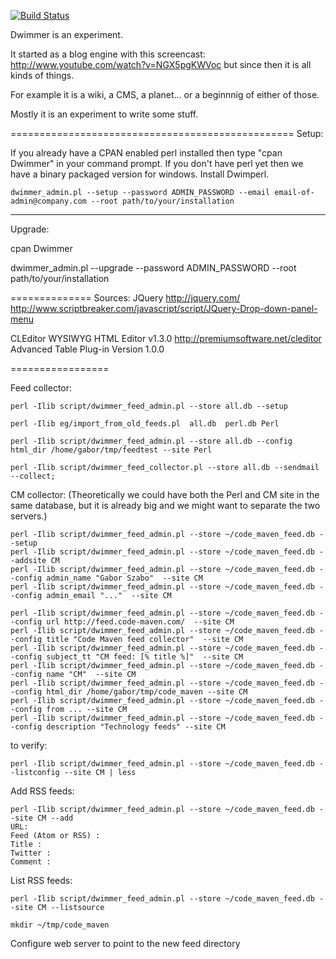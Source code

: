 
[![Build Status](https://travis-ci.org/szabgab/dwimmer.png)](https://travis-ci.org/szabgab/dwimmer)

Dwimmer is an experiment.

It started as a blog engine with this screencast: http://www.youtube.com/watch?v=NGX5pgKWVoc
but since then it is all kinds of things.

For example it is a wiki, a CMS, a planet...
or a beginnnig of either of those.

Mostly it is an experiment to write some stuff.

=================================================
Setup:

If you already have a CPAN enabled perl installed then type "cpan Dwimmer" in your command prompt.
If you don't have perl yet then we have a binary packaged version for windows. Install Dwimperl.

`dwimmer_admin.pl --setup --password ADMIN_PASSWORD --email email-of-admin@company.com --root path/to/your/installation`

------------
Upgrade:

cpan Dwimmer

dwimmer_admin.pl --upgrade --password ADMIN_PASSWORD --root path/to/your/installation



==============
Sources:
JQuery http://jquery.com/
http://www.scriptbreaker.com/javascript/script/JQuery-Drop-down-panel-menu



CLEditor WYSIWYG HTML Editor v1.3.0
http://premiumsoftware.net/cleditor
Advanced Table Plug-in Version 1.0.0

=================

Feed collector:

```
perl -Ilib script/dwimmer_feed_admin.pl --store all.db --setup
```
```
perl -Ilib eg/import_from_old_feeds.pl  all.db  perl.db Perl
```
```
perl -Ilib script/dwimmer_feed_admin.pl --store all.db --config html_dir /home/gabor/tmp/feedtest --site Perl
```
```
perl -Ilib script/dwimmer_feed_collector.pl --store all.db --sendmail --collect;
```

CM collector: (Theoretically we could have both the Perl and CM site in the same database, but it is already big and we might want to separate the two servers.)

```
perl -Ilib script/dwimmer_feed_admin.pl --store ~/code_maven_feed.db --setup
perl -Ilib script/dwimmer_feed_admin.pl --store ~/code_maven_feed.db --addsite CM
perl -Ilib script/dwimmer_feed_admin.pl --store ~/code_maven_feed.db --config admin_name "Gabor Szabo"  --site CM
perl -Ilib script/dwimmer_feed_admin.pl --store ~/code_maven_feed.db --config admin_email "..."  --site CM

perl -Ilib script/dwimmer_feed_admin.pl --store ~/code_maven_feed.db --config url http://feed.code-maven.com/  --site CM
perl -Ilib script/dwimmer_feed_admin.pl --store ~/code_maven_feed.db --config title "Code Maven feed collector"  --site CM
perl -Ilib script/dwimmer_feed_admin.pl --store ~/code_maven_feed.db --config subject_tt "CM feed: [% title %]"  --site CM
perl -Ilib script/dwimmer_feed_admin.pl --store ~/code_maven_feed.db --config name "CM"  --site CM
perl -Ilib script/dwimmer_feed_admin.pl --store ~/code_maven_feed.db --config html_dir /home/gabor/tmp/code_maven --site CM
perl -Ilib script/dwimmer_feed_admin.pl --store ~/code_maven_feed.db --config from ... --site CM
perl -Ilib script/dwimmer_feed_admin.pl --store ~/code_maven_feed.db --config description "Technology feeds" --site CM
```

to verify:

```
perl -Ilib script/dwimmer_feed_admin.pl --store ~/code_maven_feed.db --listconfig --site CM | less
```

Add RSS feeds:

```
perl -Ilib script/dwimmer_feed_admin.pl --store ~/code_maven_feed.db --site CM --add
URL:
Feed (Atom or RSS) : 
Title :
Twitter :
Comment :
```

List RSS feeds:
```
perl -Ilib script/dwimmer_feed_admin.pl --store ~/code_maven_feed.db --site CM --listsource
```

```
mkdir ~/tmp/code_maven
```

Configure web server to point to the new feed directory

